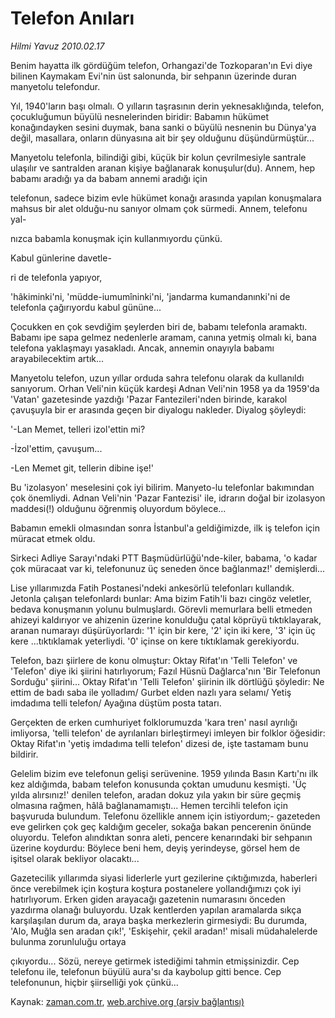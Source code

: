 # Telefon Anıları

*Hilmi Yavuz 2010.02.17*

<tr><td class="metin" colspan="2" style="padding-top: 20px; padding-left: 5px; ">Benim hayatta ilk gördüğüm telefon, Orhangazi'de Tozkoparan'ın Evi diye bilinen Kaymakam Evi'nin üst salonunda, bir sehpanın üzerinde duran manyetolu telefondur.</td></tr><tr><td class="metin" colspan="2" style="padding-top: 20px; padding-left: 5px; "><p>Yıl, 1940'ların başı olmalı. O yılların taşrasının derin yeknesaklığında, telefon, çocukluğumun büyülü nesnelerinden biridir: Babamın hükümet konağındayken sesini duymak, bana sanki o büyülü nesnenin bu Dünya'ya değil, masallara, onların dünyasına ait bir şey olduğunu düşündürmüştür...
<p>Manyetolu telefonla, bilindiği gibi, küçük bir kolun çevrilmesiyle santrale ulaşılır ve santralden aranan kişiye bağlanarak konuşulur(du). Annem, hep babamı aradığı ya da babam annemi aradığı için 
<p>telefonun, sadece bizim evle hükümet konağı arasında yapılan konuşmalara mahsus bir alet olduğu-nu sanıyor olmam çok sürmedi. Annem, telefonu yal-
<p>nızca babamla konuşmak için kullanmıyordu çünkü. 
<p>Kabul günlerine davetle-
<p>ri de telefonla yapıyor, 
<p>'hâkiminki'ni, 'müdde-iumumîninki'ni, 'jandarma kumandanınki'ni de telefonla çağırıyordu kabul gününe...
<p>Çocukken en çok sevdiğim şeylerden biri de, babamı telefonla aramaktı. Babamı ipe sapa gelmez nedenlerle aramam, canına yetmiş olmalı ki, bana telefona yaklaşmayı yasakladı. Ancak, annemin onayıyla babamı arayabilecektim artık...
<p>Manyetolu telefon, uzun yıllar orduda sahra telefonu olarak da kullanıldı sanıyorum. Orhan Veli'nin küçük kardeşi Adnan Veli'nin 1958 ya da 1959'da 'Vatan' gazetesinde yazdığı 'Pazar Fantezileri'nden birinde, karakol çavuşuyla bir er arasında geçen bir diyalogu nakleder. Diyalog şöyleydi:
<p>'-Lan Memet, telleri izol'ettin mi?
<p>-İzol'ettim, çavuşum...
<p>-Len Memet git, tellerin dibine işe!'
<p>Bu 'izolasyon' meselesini çok iyi bilirim. Manyeto-lu telefonlar bakımından çok önemliydi. Adnan Veli'nin 'Pazar Fantezisi' ile, idrarın doğal bir izolasyon maddesi(!) olduğunu öğrenmiş oluyordum böylece...
<p>Babamın emekli olmasından sonra İstanbul'a geldiğimizde, ilk iş telefon için müracat etmek oldu. 
<p>Sirkeci Adliye Sarayı'ndaki PTT Başmüdürlüğü'nde-kiler, babama, 'o kadar çok müracaat var ki, telefonunuz üç seneden önce bağlanmaz!' demişlerdi...
<p>Lise yıllarımızda Fatih Postanesi'ndeki ankesörlü telefonları kullandık. Jetonla çalışan telefonlardı bunlar: Ama bizim Fatih'li bazı cingöz veletler, bedava konuşmanın yolunu bulmuşlardı. Görevli memurlara belli etmeden ahizeyi kaldırıyor ve ahizenin üzerine konulduğu çatal köprüyü tıktıklayarak, aranan numarayı düşürüyorlardı: '1' için bir kere, '2' için iki kere, '3' için üç kere ...tıktıklamak yeterliydi. '0' içinse on kere tıktıklamak gerekiyordu.
<p>Telefon, bazı şiirlere de konu olmuştur: Oktay Rifat'ın 'Telli Telefon' ve 'Telefon' diye iki şiirini hatırlıyorum; Fazıl Hüsnü Dağlarca'nın 'Bir Telefonun Sorduğu' şiirini... Oktay Rifat'ın 'Telli Telefon' şiirinin ilk dörtlüğü şöyledir: Ne ettim de badı saba ile yolladım/ Gurbet elden nazlı yara selamı/ Yetiş imdadıma telli telefon/ Ayağına düştüm posta tatarı.
<p>Gerçekten de erken cumhuriyet folklorumuzda 'kara tren' nasıl ayrılığı imliyorsa, 'telli telefon' de ayrılanları birleştirmeyi imleyen bir folklor öğesidir: Oktay Rifat'ın 'yetiş imdadıma telli telefon' dizesi de, işte tastamam bunu bildirir.
<p>Gelelim bizim eve telefonun gelişi serüvenine. 1959 yılında Basın Kartı'nı ilk kez aldığımda, babam telefon konusunda çoktan umudunu kesmişti. 'Üç yılda alırsınız!' denilen telefon, aradan dokuz yıla yakın bir süre geçmiş olmasına rağmen, hâlâ bağlanamamıştı... Hemen tercihli telefon için başvuruda bulundum. Telefonu özellikle annem için istiyordum;- gazeteden eve gelirken çok geç kaldığım geceler, sokağa bakan pencerenin önünde oluyordu. Telefon alındıktan sonra aleti, pencere kenarındaki bir sehpanın üzerine koydurdu: Böylece beni hem, deyiş yerindeyse, görsel hem de işitsel olarak bekliyor olacaktı...
<p>Gazetecilik yıllarımda siyasi liderlerle yurt gezilerine çıktığımızda, haberleri önce verebilmek için koştura koştura postanelere yollandığımızı çok iyi hatırlıyorum. Erken giden arayacağı gazetenin numarasını önceden yazdırma olanağı buluyordu. Uzak kentlerden yapılan aramalarda sıkça karşılaşılan durum da, araya başka merkezlerin girmesiydi: Bu durumda, 'Alo, Muğla sen aradan çık!', 'Eskişehir, çekil aradan!' misali müdahalelerde bulunma zorunluluğu ortaya 
<p>çıkıyordu... Sözü, nereye getirmek istediğimi tahmin etmişsinizdir. Cep telefonu ile, telefonun büyülü aura'sı da kaybolup gitti bence. Cep telefonunun, hiçbir şiirselliği yok çünkü...<br/></p></p></p></p></p></p></p></p></p></p></p></p></p></p></p></p></p></p></p></p></p></td></tr>

Kaynak: [zaman.com.tr](http://zaman.com.tr/yazar.do?yazino=952435), [web.archive.org (arşiv bağlantısı)](http://web.archive.org/web/20100312094829/http://www.zaman.com.tr:80/yazar.do?yazino=952435)

